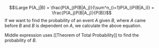 $$\Large P(A_j|B) = \frac{P(A_j)P(B|A_j)}{\sum^n_{i=1}P(A_i)P(B|A_i)} = \frac{P(A_j)P(B|A_j)}{P(B)}$$
If we want to find the probability of an event *A* given *B*, where *A* came before *B* and *B* is dependent on *A*, we calculate the above equation.

Middle expression uses [[Theorem of Total Probability]] to find the probability of *B*. 
